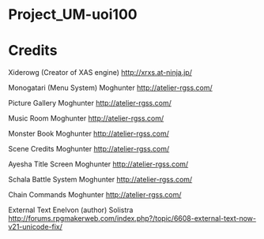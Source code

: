 Project_UM-uoi100
=================

Credits
=======

Xiderowg (Creator of XAS engine)
http://xrxs.at-ninja.jp/ 

Monogatari (Menu System)
Moghunter
http://atelier-rgss.com/ 

Picture Gallery
Moghunter
http://atelier-rgss.com/ 

Music Room
Moghunter
http://atelier-rgss.com/ 

Monster Book
Moghunter
http://atelier-rgss.com/ 

Scene Credits
Moghunter
http://atelier-rgss.com/ 

Ayesha Title Screen
Moghunter
http://atelier-rgss.com/ 

Schala Battle System
Moghunter
http://atelier-rgss.com/ 

Chain Commands
Moghunter
http://atelier-rgss.com/ 

External Text
Enelvon (author)
Solistra
http://forums.rpgmakerweb.com/index.php?/topic/6608-external-text-now-v21-unicode-fix/

